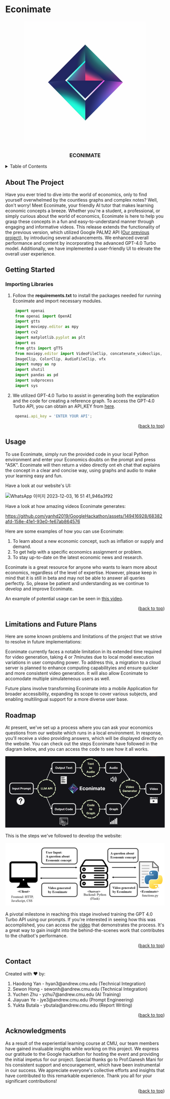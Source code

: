 # Econimate
<p align="center">
  <img src="/Econimate_logo.png" width="388">
</p>


<h3 align="center">ECONIMATE</h3>


<!-- TABLE OF CONTENTS -->
<details>
  <summary>Table of Contents</summary>
  <ol>
    <li>
      <a href="#about-the-project">About The Project</a>
    </li>
    <li>
      <a href="#getting-started">Getting Started</a>
    </li>
    <li><a href="#usage">Usage</a></li>
    <li><a href="#roadmap">Roadmap</a></li>
    <li><a href="#contact">Contact</a></li>
    <li><a href="#acknowledgments">Acknowledgments</a></li>
  </ol>
</details>



<!-- ABOUT THE PROJECT -->
## About The Project

Have you ever tried to dive into the world of economics, only to find yourself overwhelmed by the countless graphs and complex notes? Well, don't worry! Meet Econimate, your friendly AI tutor that makes learning economic concepts a breeze. Whether you're a student, a professional, or simply curious about the world of economics, Econimate is here to help you grasp these concepts in a fun and easy-to-understand manner through engaging and informative videos.
This release extends the functionality of the previous version, which utilized Google PALM2 API ([Our previous project](https://github.com/yanhd2019/GoogleHackathon)), by introducing several advancements. We enhanced overall performance and content by incorporating the advanced GPT-4.0 Turbo model. Additionally, we have implemented a user-friendly UI to elevate the overall user experience. 


<!-- GETTING STARTED -->
## Getting Started


### Importing Libraries

1. Follow the **requirements.txt** to install the packages needed for running Econimate and import necessary modules.

   ```js
    import openai
    from openai import OpenAI
    import gtts
    import moviepy.editor as mpy
    import cv2
    import matplotlib.pyplot as plt
    import os
    from gtts import gTTS
    from moviepy.editor import VideoFileClip, concatenate_videoclips, CompositeVideoClip, \
    ImageClip, ColorClip, AudioFileClip, vfx
    import numpy as np
    import shutil
    import pandas as pd
    import subprocess
    import sys
   ```
   
3. We utilized GPT-4.0 Turbo to assist in generating both the explanation and the code for creating a reference graph. To access the GPT-4.0 Turbo API, you can obtain an API_KEY from [here](https://platform.openai.com/api-keys).


   ```js
    openai.api_key = 'ENTER YOUR API';
   ```

<p align="right">(<a href="#readme-top">back to top</a>)</p>



<!-- USAGE EXAMPLES -->
## Usage

To use Econimate, simply run the provided code in your local Python environment and enter your Economics doubts on the prompt and press "ASK". Econimate will then return a video directly ont eh chat that explains the concept in a clear and concise way, using graphs and audio to make your learning easy and fun.

Have a look at our website's UI:

![WhatsApp 이미지 2023-12-03, 16 51 41_946a3f92](https://github.com/yanhd2019/Final_Project/assets/48376588/3c80017f-d253-48a5-aad3-8f40e870bfd0)

Have a look at how amazing videos Econimate generates:

https://github.com/yanhd2019/GoogleHackathon/assets/149416928/68382afd-158e-41e1-93e0-fe67ab864576

Here are some examples of how you can use Econimate:
1. To learn about a new economic concept, such as inflation or supply and demand.
2. To get help with a specific economics assignment or problem.
3. To stay up-to-date on the latest economic news and research.

Econimate is a great resource for anyone who wants to learn more about economics, regardless of the level of expertise. However, please keep in mind that it is still in beta and may not be able to answer all queries perfectly. So, please be patient and understanding as we continue to develop and improve Econimate.

An example of potential usage can be seen in [this video](new_video_link).


<p align="right">(<a href="#readme-top">back to top</a>)</p>

## Limitations and Future Plans

Here are some known problems and limitations of the project that we strive to resolve in future implementations:

Econimate currently faces a notable limitation in its extended time required for video generation, taking 4 or 7minutes due to local model execution variations in user computing power. To address this, a migration to a cloud server is planned to enhance computing capabilityies and ensure quicker and more consistent video generation. It will also allow Econimate to accomodate multiple simulateneous users as well. 

Future plans involve transforming Econimate into a mobile Application for broader accessibility, expanding its scope to cover various subjects, and enabling multilingual support for a more diverse user base. 

<!-- ROADMAP -->
## Roadmap

At present, we've set up a process where you can ask your economics questions from our website which runs in a local environment. In response, you'll receive a video providing answers, which will be displayed directly on the website. You can check out the steps Econimate have followed in the diagram below, and you can access the code to see how it all works. 
<p align="center">
  <img src="/roadmap.png">
</p>


This is the steps we've followed to develop the website:

<p align="center">
  <img src="/website implementation.png">
</p>

A pivotal milestone in reaching this stage involved training the GPT 4.0 Turbo API using our prompts. If you're interested in seeing how this was accomplished, you can access the [video](new_video_link) that demonstrates the process. It's a great way to gain insight into the behind-the-scenes work that contributes to the chatbot's performance.


<p align="right">(<a href="#readme-top">back to top</a>)</p>

<!-- CONTACT -->
## Contact

Created with ❤️ by:
<ol>
<li> Haodong Yan - hyan3@andrew.cmu.edu (Technical Integration) </li>
<li> Sewon Hong - sewonh@andrew.cmu.edu (Technical Integration) </li>
<li> Yuchen Zhu - yzhu7@andrew.cmu.edu  (AI Training) </li>
<li> Jiayuan Ye - jye3@andrew.cmu.edu   (Prompt Engineering) </li>
<li> Yukta Butala - ybutala@andrew.cmu.edu (Report Writing) </li>
</ol>


<p align="right">(<a href="#readme-top">back to top</a>)</p>



<!-- ACKNOWLEDGMENTS -->
## Acknowledgments

As a result of the experiential learning course at CMU, our team members have gained invaluable insights while working on this project. We express our gratitude to the Google hackathon for hosting the event and providing the initial impetus for our project. Special thanks go to Prof.Ganesh Mani for his consistent support and encouragement, which have been instrumental in our success. We appreciate everyone's collective efforts and insights that have contributed to this remarkable experience. Thank you all for your significant contributions! 


<p align="right">(<a href="#readme-top">back to top</a>)</p>
